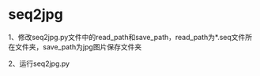 # seq2jpg

1、修改seq2jpg.py文件中的read_path和save_path，read_path为*.seq文件所在文件夹，save_path为jpg图片保存文件夹

2、运行seq2jpg.py
